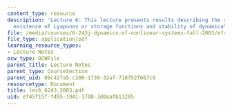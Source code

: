 ```yaml
---
content_type: resource
description: 'Lecture 6: This lecture presents results describing the relation between
  existence of Lyapunov or storage functions and stability of dynamical systems.'
file: /media/courses/6-243j-dynamics-of-nonlinear-systems-fall-2003/ef45f15ff495194117083d0aafb13285_lec6_6243_2003.pdf
file_type: application/pdf
learning_resource_types:
- Lecture Notes
ocw_type: OCWFile
parent_title: Lecture Notes
parent_type: CourseSection
parent_uid: 89c42fa5-c206-1739-32af-718752f667c9
resourcetype: Document
title: lec6_6243_2003.pdf
uid: ef45f15f-f495-1941-1708-3d0aafb13285
---
```

